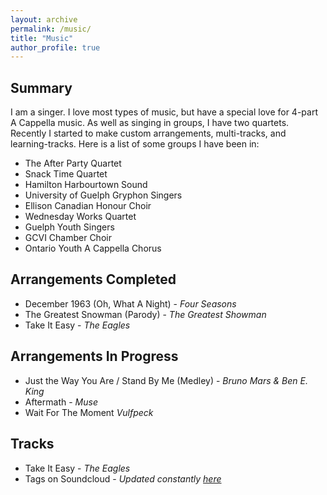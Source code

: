```yaml
---
layout: archive
permalink: /music/
title: "Music"
author_profile: true
---
```


## Summary
I am a singer. I love most types of music, but have a special love for 4-part A Cappella music. As well as singing in groups, I have two quartets. Recently I started to make custom arrangements, multi-tracks, and learning-tracks. Here is a list of some groups I have been in:

- The After Party Quartet
- Snack Time Quartet
- Hamilton Harbourtown Sound
- University of Guelph Gryphon Singers
- Ellison Canadian Honour Choir
- Wednesday Works Quartet
- Guelph Youth Singers
- GCVI Chamber Choir
- Ontario Youth A Cappella Chorus

## Arrangements Completed
- December 1963 \(Oh, What A Night\) - *Four Seasons*
- The Greatest Snowman \(Parody\) - *The Greatest Showman*
- Take It Easy - *The Eagles*

## Arrangements In Progress
- Just the Way You Are / Stand By Me \(Medley\) - *Bruno Mars & Ben E. King*
- Aftermath - *Muse*
- Wait For The Moment *Vulfpeck*

## Tracks
- Take It Easy - *The Eagles*
- Tags on Soundcloud - *Updated constantly [here]("https://soundcloud.com/user-899983098")*
